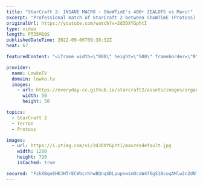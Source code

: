 ```yaml
---
title: "StarCraft 2: INSANE MACRO - ShoWTimE's 400+ ZEALOTS vs Maru!"
excerpt: "Professional match of StarCraft 2 between ShoWTimE (Protoss) and Maru (Terran). In this epic game of top level SC2 ShoWTimE takes the entire map and sends in waves of Zealots into a turtled up Terran.  Serral vs ShoWTimE: https://youtu.be/cbQw9rvkado  Support my work on Patreon: https://www.patreon.com/lowkotv"
originalUrl: https://youtube.com/watch?v=2d3DXYGphtI
type: video
length: PT35M10S
publishedDateTime: 2022-09-06T09:38:32Z
heat: 67

featuredContent: "<iframe width=\"800\" height=\"500\" frameborder=\"0\" src=\"https://www.youtube.com/embed/2d3DXYGphtI\" allow=\"accelerometer; autoplay; encrypted-media; gyroscope; picture-in-picture\" allowfullscreen></iframe>"

provider:
  name: LowkoTV
  domain: lowko.tv
  images:
    - url: https://everyday-cc.github.io/starcraft2/assets/images/organizations/lowko.tv-50x50.jpg
      width: 50
      height: 50

topics:
  - StarCraft 2
  - Terran
  - Protoss

images:
  - url: https://i.ytimg.com/vi/2d3DXYGphtI/maxresdefault.jpg
    width: 1280
    height: 720
    isCached: true

secured: "FzkXBqoEHKJHTrECWbcrhhwBQnqSDLpupnwsmOcoW4f6gS1BcoqAMlw2nZdNT3wd6d4I+jyw2TK3gbgg2S2EaKbjE3GFQERIO/Co4w6mBoLsW0LRcxHzOkL48OsH7J/+sRPZKmXtYbz7tOL3/6MqWDMlfed09LnxS7LBz295eQ23zcK2raCjpcQPzhiajWx+shGNCXT1aihI7hazvoSHUmETHQBTFG1Sd4bMKAgJbxbH68NYQS/rKHPrYRViKfxw9NKIgZVY/0wlIETUjAKPxnVve+XXUfYIs0Yeuz8Ltxg8Ce7trgMgi8ixl8BubP9i5spT5PQJ2QHHklEul7XXQlm8JijxYXpsDI+YuhgOD3gleKueBM5aBqBL9IB0g+LZNIeBqeICL3rVSJm9fMmVvQOXVKK3Vn2qndVVBRRZfHaDiZROIArEgsSyLwBkSvr1;N5H5l/7IYFH72YDrEactCw=="
---
```


